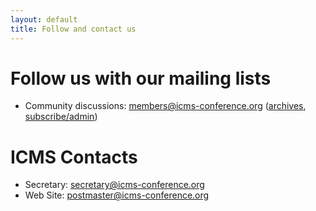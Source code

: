 ```yaml
---
layout: default
title: Follow and contact us
---
```


# Follow us with our mailing lists

* Community discussions:
 [members@icms-conference.org](http://lists.jacobs-university.de/mailman/listinfo/icms-conference)
 ([archives](http://lists.jacobs-university.de/mailman/private/icms-conference/), [subscribe/admin](http://lists.jacobs-university.de/mailman/listinfo/icms-conference))

# ICMS Contacts

* Secretary: [secretary@icms-conference.org](secretary@icms-conference.org)
* Web Site: [postmaster@icms-conference.org](postmaster@icms-conference.org)
